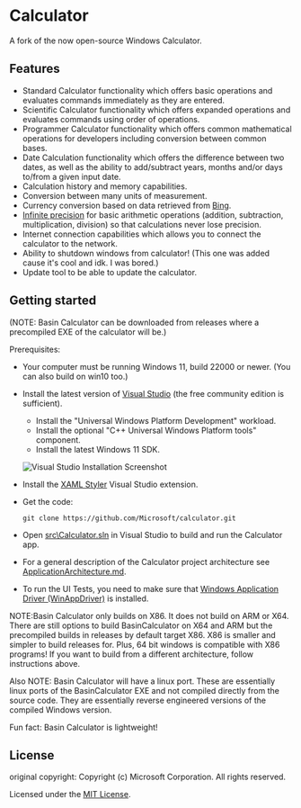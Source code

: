 # Calculator
A fork of the now open-source Windows Calculator.

## Features
- Standard Calculator functionality which offers basic operations and evaluates commands immediately as they are entered.
- Scientific Calculator functionality which offers expanded operations and evaluates commands using order of operations.
- Programmer Calculator functionality which offers common mathematical operations for developers including conversion between common bases.
- Date Calculation functionality which offers the difference between two dates, as well as the ability to add/subtract years, months and/or days to/from a given input date.
- Calculation history and memory capabilities.
- Conversion between many units of measurement.
- Currency conversion based on data retrieved from [Bing](https://www.bing.com).
- [Infinite precision](https://en.wikipedia.org/wiki/Arbitrary-precision_arithmetic) for basic
  arithmetic operations (addition, subtraction, multiplication, division) so that calculations
  never lose precision.
- Internet connection capabilities which allows you to connect the calculator to the network.
- Ability to shutdown windows from calculator! (This one was added cause it's cool and idk. I was bored.)
- Update tool to be able to update the calculator.
## Getting started

(NOTE: Basin Calculator can be downloaded from releases where a precompiled EXE of the calculator will be.)

Prerequisites:
- Your computer must be running Windows 11, build 22000 or newer. (You can also build on win10 too.)
- Install the latest version of [Visual Studio](https://developer.microsoft.com/en-us/windows/downloads) (the free community edition is sufficient).
  - Install the "Universal Windows Platform Development" workload.
  - Install the optional "C++ Universal Windows Platform tools" component.
  - Install the latest Windows 11 SDK.

  ![Visual Studio Installation Screenshot](docs/Images/VSInstallationScreenshot.png)
- Install the [XAML Styler](https://marketplace.visualstudio.com/items?itemName=TeamXavalon.XAMLStyler) Visual Studio extension.

- Get the code:
    ```
    git clone https://github.com/Microsoft/calculator.git
    ```

- Open [src\Calculator.sln](/src/Calculator.sln) in Visual Studio to build and run the Calculator app.
- For a general description of the Calculator project architecture see [ApplicationArchitecture.md](docs/ApplicationArchitecture.md).
- To run the UI Tests, you need to make sure that
  [Windows Application Driver (WinAppDriver)](https://github.com/microsoft/WinAppDriver/releases/latest)
  is installed.

NOTE:Basin Calculator only builds on X86. It does not build on ARM or X64. There are still options to build BasinCalculator on X64 and ARM but the precompiled builds in releases by default target X86. X86 is smaller and simpler to build releases for. Plus, 64 bit windows is compatible with X86 programs! If you want to build from a different architecture, follow instructions above.

Also NOTE: Basin Calculator will have a linux port. These are essentially linux ports of the BasinCalculator EXE and not  compiled directly from the source code. They are essentially reverse engineered versions of the compiled Windows version.

Fun fact: Basin Calculator is lightweight! 


## License
original copyright:
Copyright (c) Microsoft Corporation. All rights reserved.

Licensed under the [MIT License](./LICENSE).

